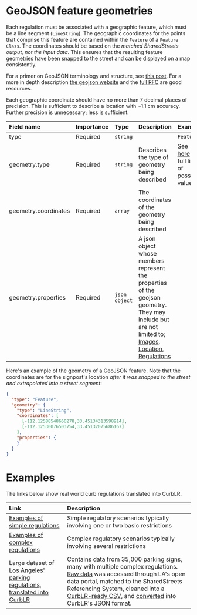 # GeoJSON feature geometries

Each regulation must be associated with a geographic feature, which must be a line segment (`LineString`). The geographic coordinates for the points that comprise this feature are contained within the `Feature` of a `Feature Class`. The coordinates should be based on the _matched SharedStreets output, not the input data_. This ensures that the resulting feature geometries have been snapped to the street and can be displayed on a map consistently.

For a primer on GeoJSON terminology and structure, see [this post](https://macwright.org/2015/03/23/geojson-second-bite.html). For a more in depth description [the geojson website](https://geojson.org/) and the [full RFC](https://tools.ietf.org/html/rfc7946) are good resources.

Each geographic coordinate should have no more than 7 decimal places of precision. This is sufficient to describe a location with ~1.1 cm accuracy. Further precision is unnecessary; less is sufficient.

| Field name | Importance  | Type | Description | Example
| :--- | :--- | :--- | :--- | :--- |
| type | Required | `string` | | `Feature`
| geometry.type | Required | `string` | Describes the type of geometry being described | See [here](https://tools.ietf.org/html/rfc7946#section-3.1) for full list of possible values |
| geometry.coordinates | Required | `array` | The coordinates of the geometry being described | |
| geometry.properties | Required | `json object` | A json object whose members represent the properties of the geojson geometry. They may include but are not limited to; [Images](Images.md), [Location](Location.md), [Regulations](Regulations.md) | |


Here's an example of the geometry of a GeoJSON feature. Note that the coordinates are for the signpost's location _after it was snapped to the street and extrapolated into a street segment_:

```json
{
  "type": "Feature",
  "geometry": {
    "type": "LineString",
    "coordinates": [
      [-112.12588548660278,33.45134313598914],
      [-112.12530076503754,33.45132075686167]
    ],
    "properties": {
    }
  }
}
```

# Examples

The links below show real world curb regulations translated into CurbLR.

| Link | Description |
| :---- | :---- |
| [Examples of simple regulations](examples/simple_examples.md) | Simple regulatory scenarios typically involving one or two basic restrictions  |
| [Examples of complex regulations](examples/complex_examples.md) | Complex regulatory scenarios typically involving several restrictions  |
| Large dataset of [Los Angeles' parking regulations, translated into CurbLR](/conversions/LA/LA_CurbLR.json) | Contains data from 35,000 parking signs, many with multiple complex regulations. [Raw data](https://geohub.lacity.org/datasets/71c26db1ad614faab1047cc8c3686ece_28) was accessed through LA's open data portal, matched to the SharedStreets Referencing System, cleaned into a [CurbLR-ready CSV](/conversions/LA/prepped_data.csv), and [converted](/js) into CurbLR's JSON format.
